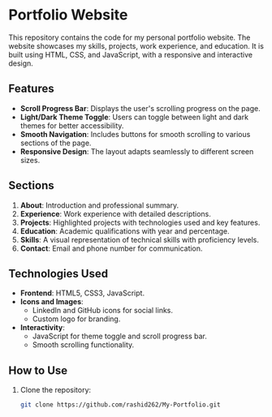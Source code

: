 # Portfolio Website

This repository contains the code for my personal portfolio website. The website showcases my skills, projects, work experience, and education. It is built using HTML, CSS, and JavaScript, with a responsive and interactive design.

## Features
- **Scroll Progress Bar**: Displays the user's scrolling progress on the page.
- **Light/Dark Theme Toggle**: Users can toggle between light and dark themes for better accessibility.
- **Smooth Navigation**: Includes buttons for smooth scrolling to various sections of the page.
- **Responsive Design**: The layout adapts seamlessly to different screen sizes.

## Sections
1. **About**: Introduction and professional summary.
2. **Experience**: Work experience with detailed descriptions.
3. **Projects**: Highlighted projects with technologies used and key features.
4. **Education**: Academic qualifications with year and percentage.
5. **Skills**: A visual representation of technical skills with proficiency levels.
6. **Contact**: Email and phone number for communication.

## Technologies Used
- **Frontend**: HTML5, CSS3, JavaScript.
- **Icons and Images**: 
  - LinkedIn and GitHub icons for social links.
  - Custom logo for branding.
- **Interactivity**:
  - JavaScript for theme toggle and scroll progress bar.
  - Smooth scrolling functionality.

## How to Use
1. Clone the repository:
   ```bash
   git clone https://github.com/rashid262/My-Portfolio.git
